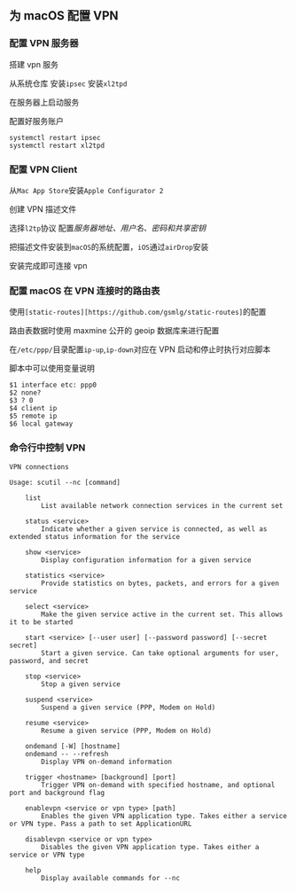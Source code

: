 ## 为 macOS 配置 VPN

### 配置 VPN 服务器

搭建 vpn 服务

从系统仓库
安装`ipsec`
安装`xl2tpd`

在服务器上启动服务

配置好服务账户

```
systemctl restart ipsec
systemctl restart xl2tpd
```

### 配置 VPN Client

从`Mac App Store`安装`Apple Configurator 2`

创建 VPN 描述文件

选择`l2tp`协议
配置*服务器地址、用户名、密码和共享密钥*

把描述文件安装到`macOS`的系统配置，`iOS`通过`airDrop`安装

安装完成即可连接 vpn

### 配置 macOS 在 VPN 连接时的路由表

使用`[static-routes][https://github.com/gsmlg/static-routes]`的配置

路由表数据时使用 maxmine 公开的 geoip 数据库来进行配置

在`/etc/ppp/`目录配置`ip-up`,`ip-down`对应在 VPN 启动和停止时执行对应脚本

脚本中可以使用变量说明

```
$1 interface etc: ppp0
$2 none?
$3 ? 0
$4 client ip
$5 remote ip
$6 local gateway
```

### 命令行中控制 VPN

```
VPN connections

Usage: scutil --nc [command]

	list
		List available network connection services in the current set

	status <service>
		Indicate whether a given service is connected, as well as extended status information for the service

	show <service>
		Display configuration information for a given service

	statistics <service>
		Provide statistics on bytes, packets, and errors for a given service

	select <service>
		Make the given service active in the current set. This allows it to be started

	start <service> [--user user] [--password password] [--secret secret]
		Start a given service. Can take optional arguments for user, password, and secret

	stop <service>
		Stop a given service

	suspend <service>
		Suspend a given service (PPP, Modem on Hold)

	resume <service>
		Resume a given service (PPP, Modem on Hold)

	ondemand [-W] [hostname]
	ondemand -- --refresh
		Display VPN on-demand information

	trigger <hostname> [background] [port]
		Trigger VPN on-demand with specified hostname, and optional port and background flag

	enablevpn <service or vpn type> [path]
		Enables the given VPN application type. Takes either a service or VPN type. Pass a path to set ApplicationURL

	disablevpn <service or vpn type>
		Disables the given VPN application type. Takes either a service or VPN type

	help
		Display available commands for --nc

```

